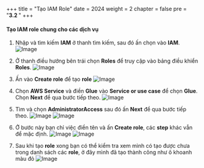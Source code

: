 +++
title = "Tạo IAM Role"
date = 2024
weight = 2
chapter = false
pre = "<b>3.2 </b>"
+++

#### Tạo IAM role chung cho các dịch vụ

1. Nhập và tìm kiếm **IAM** ở thanh tìm kiếm, sau đó ấn chọn vào **IAM**.
![Image](/images/3/3-2/1.png?width=40pc)

2. Ở thanh điều hướng bên trái chọn **Roles** để truy cập vào bảng điều khiển **Roles**.
![Image](/images/3/3-2/2.png?width=20pc)

3. Ấn vào **Create role** để tạo **role**
![Image](/images/3/3-2/3.png?width=40pc)

4. Chọn **AWS Service** và điền **Glue** vào **Service or use case** để chọn **Glue**. Chọn **Next** để qua bước tiếp theo.
![Image](/images/3/3-2/4.png?width=40pc)

5. Tìm và chọn **AdministratorAccess** sau đó ấn **Next** để qua bước tiếp theo.
![Image](/images/3/3-2/5-1.png?width=40pc)
![Image](/images/3/3-2/5-2.png?width=40pc)

6. Ở bước này bạn chỉ việc điền tên và ấn **Create role**, các **step** khác vẫn để mặc định.
![Image](/images/3/3-2/6-1.png?width=40pc)
![Image](/images/3/3-2/6-2.png?width=40pc)

7. Sau khi tạo **role** xong bạn có thể kiểm tra xem mình có tạo được chưa trong danh sách các **role**, ở đây mình đã tạo thành công như ô khoanh màu đỏ
![Image](/images/3/3-2/7.png?width=40pc)